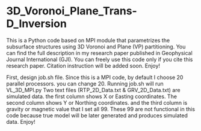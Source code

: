 # 3D_Voronoi_Plane_Trans-D_Inversion
This is a Python code based on MPI module that parametrizes the subsurface structures using 3D Voronoi and Plane (VP) partitioning. You can find the full description in my research paper published in Geophysical Journal International (GJI). You can freely use this code only if you cite this research paper. Citation instruction will be added soon. Enjoy!

First, design job.sh file. Since this is a MPI code, by default I choose 20 parallel processors. you can change 20.
Running job.sh will run VL_3D_MPI.py
Two text files (RTP_2D_Data.txt & GRV_2D_Data.txt) are simulated data. the first column shows X or Easting coordinates. The second column shows Y or Northing coordinates. and the third column is gravity or magnetic value that I set all 99. These 99 are not functional in this code because true model will be later generated and produces simulated data.
Enjoy!
